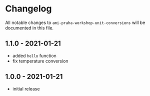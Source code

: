 # Changelog

All notable changes to `ami-praha-workshop-unit-conversions` will be documented in this file.

## 1.1.0 - 2021-01-21

- added `hello` function
- fix temperature conversion

## 1.0.0 - 2021-01-21

- initial release
